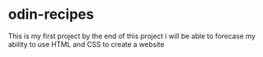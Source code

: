 # odin-recipes
This is my first project
by the end of this project i will be able to forecase my ability to use HTML and CSS to create a website

